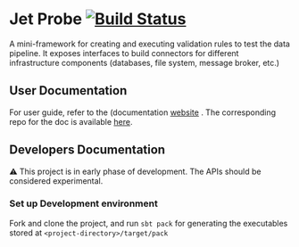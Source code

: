 # Jet Probe [![Build Status](https://travis-ci.org/amezng/fastgen.svg?branch=master)](https://travis-ci.org/jetprobe/jetprobe)
A mini-framework for creating and executing validation rules to test the data pipeline. It exposes interfaces to build connectors for
different infrastructure components (databases, file system, message broker, etc.)

## User Documentation
For user guide, refer to the (documentation [website](https://jetprobe.com) . The corresponding repo for the doc is available
[here](https://github.com/jetprobe/jetprobe-docs).

## Developers Documentation
:warning: This project is in early phase of development. The APIs should be considered experimental.

### Set up Development environment
Fork and clone the project, and run `sbt pack` for generating the executables stored at `<project-directory>/target/pack` 

